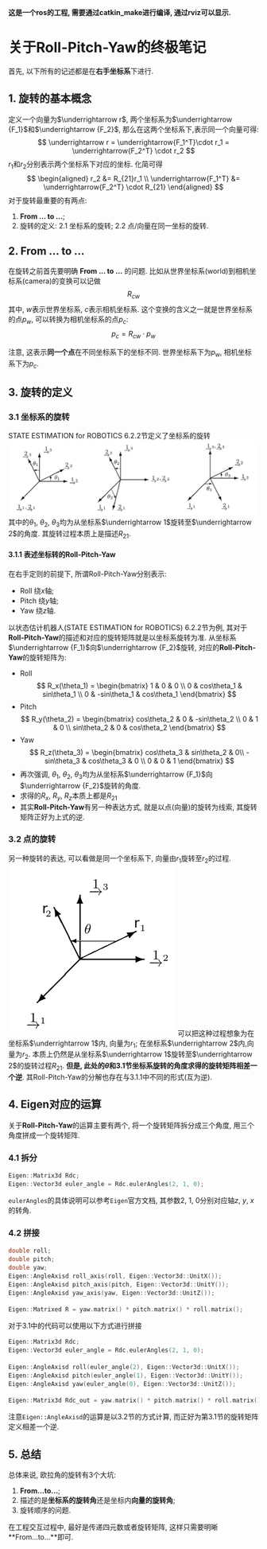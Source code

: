 **这是一个ros的工程, 需要通过catkin_make进行编译, 通过rviz可以显示.**
# 关于**Roll-Pitch-Yaw**的终极笔记
首先, 以下所有的记述都是在**右手坐标系**下进行.

## 1. 旋转的基本概念
定义一个向量为$\underrightarrow r$, 两个坐标系为$\underrightarrow {F_1}$和$\underrightarrow {F_2}$, 那么在这两个坐标系下,表示同一个向量可得:
$$
\underrightarrow r = \underrightarrow{F_1^T}\cdot r_1 = \underrightarrow{F_2^T} \cdot r_2
$$
$r_1$和$r_2$分别表示两个坐标系下对应的坐标. 化简可得
$$
\begin{aligned}
r_2 &= R_{21}r_1 \\
\underrightarrow{F_1^T} &= \underrightarrow{F_2^T} \cdot R_{21}
\end{aligned}
$$
对于旋转最重要的有两点:
1. **From ... to ...**;
2. 旋转的定义: 
2.1 坐标系的旋转;
2.2 点/向量在同一坐标的旋转.

## 2. From ... to ...
在旋转之前首先要明确 **From ... to ...** 的问题. 比如从世界坐标系(world)到相机坐标系(camera)的变换可以记做
$$R_{cw}$$
其中, $w$表示世界坐标系, $c$表示相机坐标系. 这个变换的含义之一就是世界坐标系的点$p_w$, 可以转换为相机坐标系的点$p_c$:
$$
p_c = R_{cw} \cdot p_w
$$

注意, 这表示**同一个点**在不同坐标系下的坐标不同. 世界坐标系下为$p_w$, 相机坐标系下为$p_c$.

## 3. 旋转的定义
### 3.1 坐标系的旋转
STATE ESTIMATION for ROBOTICS 6.2.2节定义了坐标系的旋转
![](./pic/coordinate_rotation.jpg)
其中的$\theta_1$, $\theta_2$, $\theta_3$均为从坐标系$\underrightarrow 1$旋转至$\underrightarrow 2$的角度. 其旋转过程本质上是描述$R_{21}$.

#### 3.1.1 表述坐标转的Roll-Pitch-Yaw
在右手定则的前提下, 所谓Roll-Pitch-Yaw分别表示:
- Roll 绕$x$轴;
- Pitch 绕$y$轴;
- Yaw 绕$z$轴.

以状态估计机器人(STATE ESTIMATION for ROBOTICS) 6.2.2节为例, 其对于**Roll-Pitch-Yaw**的描述和对应的旋转矩阵就是以坐标系旋转为准.
从坐标系$\underrightarrow {F_1}$向$\underrightarrow {F_2}$旋转, 对应的**Roll-Pitch-Yaw**的旋转矩阵为:
- Roll
$$
R_x(\theta_1) = \begin{bmatrix}
1 & 0 & 0 \\
0 & cos\theta_1 & sin\theta_1 \\
0 & -sin\theta_1 & cos\theta_1
\end{bmatrix}
$$
- Pitch
$$
R_y(\theta_2) = \begin{bmatrix}
cos\theta_2 & 0 & -sin\theta_2 \\
0 & 1 & 0 \\
sin\theta_2 & 0 & cos\theta_2
\end{bmatrix}
$$
- Yaw
$$
R_z(\theta_3) =  \begin{bmatrix}
cos\theta_3 & sin\theta_2 & 0\\
-sin\theta_3  & cos\theta_3 & 0 \\
0 & 0 & 1
\end{bmatrix}
$$
- 再次强调, $\theta_1$, $\theta_2$, $\theta_3$均为从坐标系$\underrightarrow {F_1}$向$\underrightarrow {F_2}$旋转的角度.
- 求得的$R_x$, $R_y$, $R_z$本质上都是$R_{21}$
- 其实**Roll-Pitch-Yaw**有另一种表达方式, 就是以点(向量)的旋转为线索, 其旋转矩阵正好为上式的逆.

### 3.2 点的旋转
另一种旋转的表达, 可以看做是同一个坐标系下, 向量由$r_1$旋转至$r_2$的过程.
![](./pic/vector_rotation.png)
可以把这种过程想象为在坐标系$\underrightarrow 1$内, 向量为$r_1$; 在坐标系$\underrightarrow 2$内,向量为$r_2$. 本质上仍然是从坐标系$\underrightarrow 1$旋转至$\underrightarrow 2$的旋转过程$R_{21}$.
**但是, 此处的$\theta$和3.1节坐标系旋转的角度求得的旋转矩阵相差一个逆**. 其Roll-Pitch-Yaw的分解也存在与3.1.1中不同的形式(互为逆).

## 4. Eigen对应的运算
关于**Roll-Pitch-Yaw**的运算主要有两个, 将一个旋转矩阵拆分成三个角度, 用三个角度拼成一个旋转矩阵.
### 4.1 拆分

```C++
Eigen::Matrix3d Rdc;
Eigen::Vector3d euler_angle = Rdc.eulerAngles(2, 1, 0);
```
`eulerAngles`的具体说明可以参考`Eigen`官方文档, 其参数2, 1, 0分别对应轴$z$, $y$, $x$的转角.

### 4.2 拼接
```C++
double roll;
double pitch;
double yaw;
Eigen::AngleAxisd roll_axis(roll, Eigen::Vector3d::UnitX());
Eigen::AngleAxisd pitch_axis(pitch, Eigen::Vector3d::UnitY());
Eigen::AngleAxisd yaw_axis(yaw, Eigen::Vector3d::UnitZ());

Eigen::Matrixed R = yaw.matrix() * pitch.matrix() * roll.matrix();
```

对于3.1中的代码可以使用以下方式进行拼接
```C++
Eigen::Matrix3d Rdc;
Eigen::Vector3d euler_angle = Rdc.eulerAngles(2, 1, 0);

Eigen::AngleAxisd roll(euler_angle(2), Eigen::Vector3d::UnitX());
Eigen::AngleAxisd pitch(euler_angle(1), Eigen::Vector3d::UnitY());
Eigen::AngleAxisd yaw(euler_angle(0), Eigen::Vector3d::UnitZ());

Eigen::Matrix3d Rdc_out = yaw.matrix() * pitch.matrix() * roll.matrix()
```

注意`Eigen::AngleAxisd`的运算是以3.2节的方式计算, 而正好为第3.1节的旋转矩阵定义相差一个逆.

## 5. 总结
总体来说, 欧拉角的旋转有3个大坑:
1. **From...to...**;
2. 描述的是**坐标系的旋转角**还是坐标内**向量的旋转角**;
3. 旋转顺序的问题.

在工程交互过程中, 最好是传递四元数或者旋转矩阵, 这样只需要明晰**From...to...**即可.